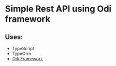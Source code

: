 # Simple Rest API using Odi framework

## Uses:

- TypeScript
- TypeOrm
- [Odi Framework](https://github.com/odi-ts/odi)
